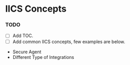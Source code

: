 # IICS Concepts

### TODO
* [ ] Add TOC.
* [ ] Add common IICS concepts, few examples are below.

* Secure Agent
* Different Type of Integrations